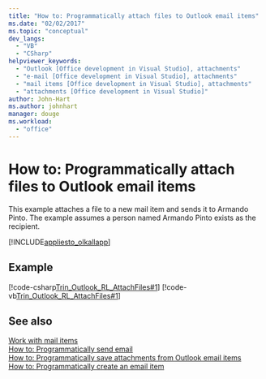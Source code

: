 ```yaml
---
title: "How to: Programmatically attach files to Outlook email items"
ms.date: "02/02/2017"
ms.topic: "conceptual"
dev_langs: 
  - "VB"
  - "CSharp"
helpviewer_keywords: 
  - "Outlook [Office development in Visual Studio], attachments"
  - "e-mail [Office development in Visual Studio], attachments"
  - "mail items [Office development in Visual Studio], attachments"
  - "attachments [Office development in Visual Studio]"
author: John-Hart
ms.author: johnhart
manager: douge
ms.workload: 
  - "office"
---
```

# How to: Programmatically attach files to Outlook email items
  This example attaches a file to a new mail item and sends it to Armando Pinto. The example assumes a person named Armando Pinto exists as the recipient.  
  
 [!INCLUDE[appliesto_olkallapp](../vsto/includes/appliesto-olkallapp-md.md)]  
  
## Example  
 [!code-csharp[Trin_Outlook_RL_AttachFiles#1](../vsto/codesnippet/CSharp/Trin_Outlook_RL_AttachFiles/thisaddin.cs#1)]
 [!code-vb[Trin_Outlook_RL_AttachFiles#1](../vsto/codesnippet/VisualBasic/Trin_Outlook_RL_AttachFiles/thisaddin.vb#1)]  
  
## See also  
 [Work with mail items](../vsto/working-with-mail-items.md)   
 [How to: Programmatically send email](../vsto/how-to-programmatically-send-e-mail-programmatically.md)   
 [How to: Programmatically save attachments from Outlook email items](../vsto/how-to-programmatically-save-attachments-from-outlook-e-mail-items.md)   
 [How to: Programmatically create an email item](../vsto/how-to-programmatically-create-an-e-mail-item.md)  
